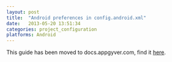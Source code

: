 ```yaml
---
layout: post
title:  "Android preferences in config.android.xml"
date:   2013-05-20 13:51:34
categories: project_configuration
platforms: Android
---
```


This guide has been moved to docs.appgyver.com, find it [here](http://docs.appgyver.com/supersonic/guides/architecture/app-config-files/).
